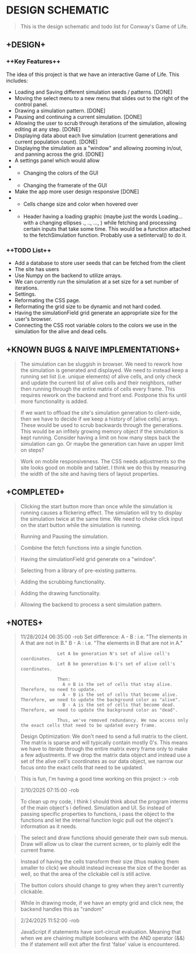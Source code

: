 # DESIGN SCHEMATIC
> This is the design schematic and todo list for Conway's Game of Life.

## +DESIGN+


### ++Key Features++
The idea of this project is that we have an interactive Game of Life. This includes:
- Loading and Saving different simulation seeds / patterns. [DONE]
- Moving the select menu to a new menu that slides out to the right of the control panel.
- Drawing a simulation pattern. [DONE]
- Pausing and continuing a current simulation. [DONE]
- Allowing the user to scrub through iterations of the simulation, allowing editing at any step. [DONE]
- Displaying data about each live simulation (current generations and current population count). [DONE]
- Displaying the simulation as a "window" and allowing zooming in/out, and panning across the grid. [DONE]
- A settings panel which would allow
- - Changing the colors of the GUI
- - Changing the framerate of the GUI
- Make the app more user design responsive [DONE]
- - Cells change size and color when hovered over
- - Header having a loading graphic (maybe just the words Loading... with a changing ellipses ., .., ..., ) while fetching and processing certain inputs that take some time. This would be a function attached to the fetchSimulation function. Probably use a setInterval() to do it.


### ++TODO List++
- Add a database to store user seeds that can be fetched from the client
- The site has users
- Use Numpy on the backend to utilize arrays.
- We can currently run the simulation at a set size for a set number of iterations.
- Settings. 
- Reformating the CSS page.
- Reformating the grid size to be dynamic and not hard coded.
- Having the simulationField grid generate an appropriate size for the user's browser.
- Connecting the CSS root variable colors to the colors we use in the simulation for the alive and dead cells.


## +KNOWN BUGS & NAIVE IMPLEMENTATIONS+
> The simulation can be sluggish in browser. We need to rework how the simulation is generated and displayed. We need to instead keep a running set list (i.e. unique elements) of alive cells, and only check and update the current list of alive cells and their neighbors, rather then running through the entire matrix of cells every frame. This requires rework on the backend and front end. Postpone this fix until more functionality is added.


> If we want to offload the site's simulation generation to client-side, then we have to decide if we keep a history of [alive cells] arrays. These would be used to scrub backwards through the generations. This would be an infitely growing memory object if the simulation is kept running. Consider having a limit on how many steps back the simulation can go. Or maybe the generation can have an upper limit on steps?

> Work on mobile responsiveness. The CSS needs adjustments so the site looks good on mobile and tablet. I think we do this by measuring the width of the site and having tiers of layout properties. 


## +COMPLETED+
> Clicking the start button more than once while the simulation is running causes a flickering effect. The simulation will try to display the simulation twice at the same time. We need to choke click input on the start button while the simulation is running.

> Running and Pausing the simulation.

> Combine the fetch functions into a single function.

> Having the simulationField grid generate on a "window".

> Selecting from a library of pre-existing patterns.

> Adding the scrubbing functionality.

> Adding the drawing functionality.

> Allowing the backend to process a sent simulation pattern.

## +NOTES+
>  11/28/2024 06:35:00 -rob
>  Set difference: 
>                   A - B  :  i.e. "The elements in A that are not in B."
>                   B - A  :  i.e. "The elements in B that are not in A."
>                   
>                   Let A be generation N's set of alive cell's coordinates.
>                   Let B be generation N-1's set of alive cell's coordinates.
>
>                   Then:
>                     A ∩ B is the set of cells that stay alive. Therefore, no need to update.
>                     A - B is the set of cells that become alive. Therefore, we need to update the background color as "alive".
>                     B - A is the set of cells that become dead. Therefore, we need to update the background color as "dead".
>                   
>                   Thus, we've removed redundancy. We now access only the exact cells that need to be updated every frame.
>
> Design Optimization: We don't need to send a full matrix to the client. The matrix is sparse and will typically contain mostly 0's. This means we have to iterate through the entire matrix every frame only to make a few adjustments. If we drop the matrix data object and instead use a set of the alive cell's coordinates as our data object, we narrow our focus onto the exact cells that need to be updated.


> This is fun, I'm having a good time working on this project :> -rob


> 2/10/2025 07:15:00 -rob
>
> To clean up my code, I think I should think about the program interms of the main object's i defined. Simulation and UI. So instead of passing specific properties to functions, i pass the object to the functions and let the internal function logic pull out the object's information as it needs.

> The select and draw functions should generate their own sub menus.
> Draw will allow us to clear the current screen, or to plainly edit the current frame.

> Instead of having the cells transform their size (thus making them smaller to click) we should instead increase the size of the border as well, so that the area of the clickable cell is still active.

> The button colors should change to grey when they aren't currently clickable.

> While in drawing mode, if we have an empty grid and click new, the backend handles this as "random"


> 2/24/2025 11:52:00 -rob
>
> JavaScript if statements have sort-circuit evaluation. Meaning that when we are chaining multiple booleans with the AND operator (&&) the if statement will exit after the first 'false' value is encountered. 


